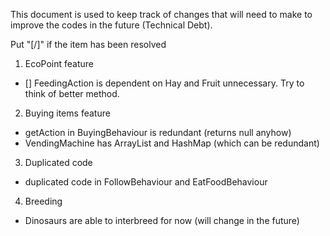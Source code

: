 This document is used to keep track of changes that will need to make to improve the codes in the future (Technical Debt).

Put "[/]" if the item has been resolved

1. EcoPoint feature
- [] FeedingAction is dependent on Hay and Fruit unnecessary. Try to think of better method.

2. Buying items feature

- getAction in BuyingBehaviour is redundant (returns null anyhow)
- VendingMachine has ArrayList and HashMap (which can be redundant)

3. Duplicated code
- duplicated code in FollowBehaviour and EatFoodBehaviour

4. Breeding
- Dinosaurs are able to interbreed for now (will change in the future)

